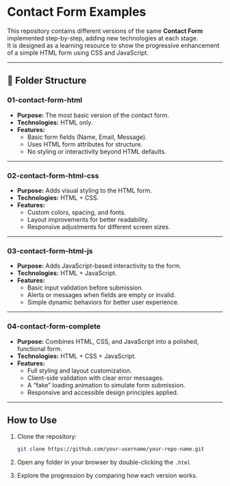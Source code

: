 # Contact Form Examples  

This repository contains different versions of the same **Contact Form** implemented step-by-step, adding new technologies at each stage.  
It is designed as a learning resource to show the progressive enhancement of a simple HTML form using CSS and JavaScript.  

---

## 📂 Folder Structure  

### **01-contact-form-html**  
- **Purpose:** The most basic version of the contact form.  
- **Technologies:** HTML only.  
- **Features:**  
  - Basic form fields (Name, Email, Message).  
  - Uses HTML form attributes for structure.  
  - No styling or interactivity beyond HTML defaults.  

---

### **02-contact-form-html-css**  
- **Purpose:** Adds visual styling to the HTML form.  
- **Technologies:** HTML + CSS.  
- **Features:**  
  - Custom colors, spacing, and fonts.  
  - Layout improvements for better readability.  
  - Responsive adjustments for different screen sizes.  

---

### **03-contact-form-html-js**  
- **Purpose:** Adds JavaScript-based interactivity to the form.  
- **Technologies:** HTML + JavaScript.  
- **Features:**  
  - Basic input validation before submission.  
  - Alerts or messages when fields are empty or invalid.  
  - Simple dynamic behaviors for better user experience.  

---

### **04-contact-form-complete**  
- **Purpose:** Combines HTML, CSS, and JavaScript into a polished, functional form.  
- **Technologies:** HTML + CSS + JavaScript.  
- **Features:**  
  - Full styling and layout customization.  
  - Client-side validation with clear error messages.  
  - A “fake” loading animation to simulate form submission.  
  - Responsive and accessible design principles applied.  

---

## How to Use  
1. Clone the repository:  
   ```bash
   git clone https://github.com/your-username/your-repo-name.git
   ```
2. Open any folder in your browser by double-clicking the `.html`

3. Explore the progression by comparing how each version works.



